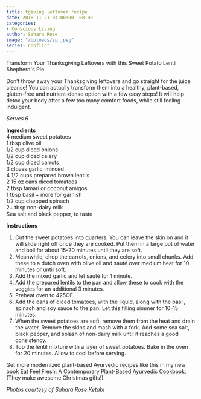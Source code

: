 ```yaml
---
title: tgiving leftover recipe
date: 2018-11-21 04:00:00 -08:00
categories:
- Conscious Living
author: Sahara Rose
image: "/uploads/sp.jpeg"
series: Conflict
---
```


Transform Your Thanksgiving Leftovers with this Sweet Potato Lentil Shepherd's Pie 

Don’t throw away your Thanksgiving leftovers and go straight for the juice cleanse! You can actually transform them into a healthy, plant-based, gluten-free and nutrient-dense option with a few easy steps! It will help detox your body after a few too many comfort foods, while still feeling indulgent. 

_Serves 6_

**Ingredients**  
4 medium sweet potatoes  
1 tbsp olive oil  
1/2 cup diced onions  
1/2 cup diced celery  
1/2 cup diced carrots  
3 cloves garlic, minced  
4 1/2 cups prepared brown lentils  
2 15 oz cans diced tomatoes  
2 tbsp tamari or coconut amigos  
1 tbsp basil + more for garnish  
1/2 cup chopped spinach  
2+ tbsp non-dairy milk  
Sea salt and black pepper, to taste

**Instructions**  
1. Cut the sweet potatoes into quarters. You can leave the skin on and it will slide right off once they are cooked. Put them in a large pot of water and boil for about 15-20 minutes until they are soft.  
2. Meanwhile, chop the carrots, onions, and celery into small chunks. Add these to a dutch oven with olive oil and sauté over medium heat for 10 minutes or until soft.  
3. Add the mixed garlic and let sauté for 1 minute.  
4. Add the prepared lentils to the pan and allow these to cook with the veggies for an additional 3 minutes.  
5. Preheat oven to 425OF.  
6. Add the cans of diced tomatoes, with the liquid, along with the basil, spinach and soy sauce to the pan. Let this filling simmer for 10-15 minutes.  
7. When the sweet potatoes are soft, remove them from the heat and drain the water. Remove the skins and mash with a fork. Add some sea salt, black pepper, and splash of non-dairy milk until it reaches a good consistency.  
8. Top the lentil mixture with a layer of sweet potatoes. Bake in the oven for 20 minutes. Allow to cool before serving.

Get more modernized plant-based Ayurvedic recipes like this in my new book [Eat Feel Fresh: A Contemporary Plant-Based Ayurvedic Cookbook](https://www.amazon.com/Eat-Feel-Fresh-contemporary-plant-based/dp/1465475621/ref=sr_1_1?ie=UTF8&qid=1523932550&sr=8-1&keywords=eat+feel+fresh+sahara+rose). (They make awesome Christmas gifts!)

_Photos courtesy of Sahara Rose Ketabi_